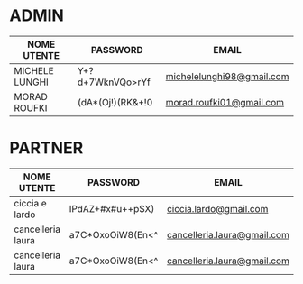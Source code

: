 # ADMIN

| NOME UTENTE    | PASSWORD          | EMAIL                     |
| -------------- | ----------------- | ------------------------- |
| MICHELE LUNGHI | Y+?d+7WknVQo>rYf  | michelelunghi98@gmail.com |
| MORAD ROUFKI   | (dA\*(Oj!)(RK&+!0 | morad.roufki01@gmail.com  |

# PARTNER

| NOME UTENTE       | PASSWORD          | EMAIL                       |
| ----------------- | ----------------- | --------------------------- |
| ciccia e lardo    | lPdAZ+#x#u++p$X)  | ciccia.lardo@gmail.com      |
| cancelleria laura | a7C\*OxoOiW8(En<^ | cancelleria.laura@gmail.com |
| cancelleria laura | a7C\*OxoOiW8(En<^ | cancelleria.laura@gmail.com |
